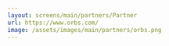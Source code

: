 ```yaml
---
layout: screens/main/partners/Partner
url: https://www.orbs.com/
image: /assets/images/main/partners/orbs.png
---
```


